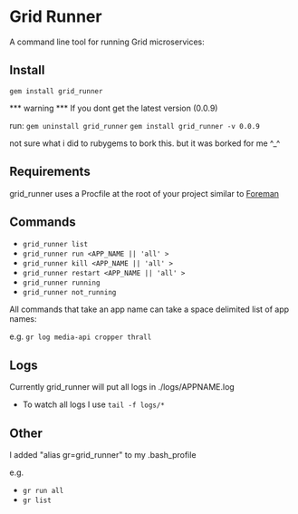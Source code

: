 Grid Runner
===========

A command line tool for running Grid microservices:

Install
------- 

``` gem install grid_runner ```

*** warning ***
If you dont get the latest version (0.0.9)

run: 
``` gem uninstall grid_runner ```
``` gem install grid_runner -v 0.0.9 ```

not sure what i did to rubygems to bork this. but it was borked for me ^_^


Requirements
------------

grid_runner uses a Procfile at the root of your project similar to [Foreman](https://github.com/ddollar/foreman)


Commands
--------

* ``` grid_runner list ```
* ``` grid_runner run <APP_NAME || 'all' >  ```
* ``` grid_runner kill <APP_NAME || 'all' >  ```
* ``` grid_runner restart <APP_NAME || 'all' >  ```
* ``` grid_runner running ```
* ``` grid_runner not_running ```

All commands that take an app name can take a space delimited list of app names:

e.g. 
``` gr log media-api cropper thrall ```

Logs
----

Currently grid_runner will put all logs in ./logs/APPNAME.log

* To watch all logs I use ``` tail -f logs/* ```

Other 
-----

I added "alias gr=grid_runner" to my .bash\_profile

e.g. 

* ``` gr run all ``` 
* ``` gr list ``` 